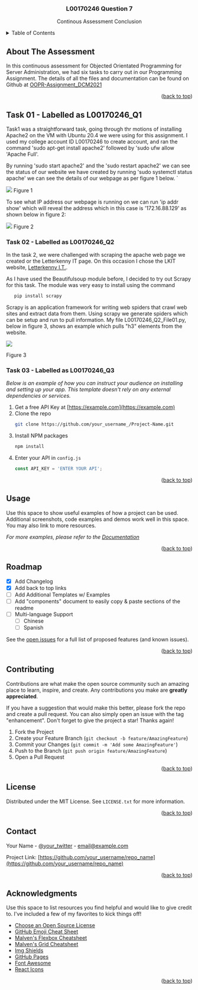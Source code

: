<div id="top"></div>


<!-- PROJECT LOGO -->
<br />
<div align="center">

  <h3 align="center">L00170246 Question 7</h3>

  <p align="center">
    Continous Assessment Conclusion
  </p>
</div>



<!-- TABLE OF CONTENTS -->
<details>
  <summary>Table of Contents</summary>
  <ol>
    <li>
      <a href="/Users/pierceoneill/Desktop/OOPR Assignment DCM2021/ReadME.md#about-the-project">About The Project</a>
      <ul>
        <li><a href="#built-with">Built With</a></li>
      </ul>
    </li>
    <li>
      <a href="#getting-started">Getting Started</a>
      <ul>
        <li><a href="#prerequisites">Prerequisites</a></li>
        <li><a href="#installation">Installation</a></li>
      </ul>
    </li>
    <li><a href="#usage">Usage</a></li>
    <li><a href="#roadmap">Roadmap</a></li>
    <li><a href="#contributing">Contributing</a></li>
    <li><a href="#license">License</a></li>
    <li><a href="#contact">Contact</a></li>
    <li><a href="#acknowledgments">Acknowledgments</a></li>
  </ol>
</details>



<!-- ABOUT THE ASSESSMENT -->
## About The Assessment

In this continuous assessment for Objected Orientated Programming for Server Administration, we had six tasks to carry out in our Programming Assignment.
The details of all the files and documentation can be found on Github at [OOPR-Assignment_DCM2021](https://github.com/poneilllkit/OOPR-Assignment_DCM2021)

<p align="right">(<a href="#top">back to top</a>)</p>

## Task 01 - Labelled as L00170246_Q1

Task1 was a straightforward task, going through thr motions of installing Apache2 on the VM with Ubuntu 20.4 we were using for this
assignment. I used my college account ID L00170246 to create account, and ran the command 'sudo apt-get install apache2' followed by 'sudo ufw allow 'Apache Full'. 

By running 'sudo start apache2' and the 'sudo restart apache2'  we can see the status of our website we have created by running 'sudo systemctl status apache' we can see 
the details of our webpage as per figure 1 below.
`

   [![](/Users/pierceoneill/Desktop/OOPR_Assignment_DCM2021/L00170246_Q1/Screenshots/L00170246_Q1_File_03.png)]()
Figure 1

To see what IP address our webpage is running on we can run 'ip addr show' which will reveal the address which in this case is '172.16.88.129' as shown below in figure 2:

[![](/Users/pierceoneill/Desktop/OOPR_Assignment_DCM2021/L00170246_Q1/Screenshots/L00170246_Q1_File_07.png)]()
Figure 2


### Task 02 - Labelled as L00170246_Q2

In the task 2, we were challenged with scraping the apache web page we created or the Letterkenny IT page. On this occasion I chose the LKIT website, [Letterkenny I.T.](https://www.lyit.ie). 

As I have used the Beautifulsoup module before, I decided to try out Scrapy for this task. The module was very easy to install using the command    
```sh
   pip install scrapy
   ``` 
Scrapy is an application framework for writing web spiders that crawl web sites and extract data from them. Using scrapy we generate spiders which can be setup and run to pull information. My file L00170246_Q2_File01.py, below in figure 3, shows an example which pulls "h3" elements from the website.

[![](/Users/pierceoneill/Desktop/OOPR_Assignment_DCM2021/L00170246_Q7/Screenshots/L00170246_Q7_img01.png)]()

Figure 3

### Task 03 - Labelled as L00170246_Q3

_Below is an example of how you can instruct your audience on installing and setting up your app. This template doesn't rely on any external dependencies or services._

1. Get a free API Key at [https://example.com](https://example.com)
2. Clone the repo
   ```sh
   git clone https://github.com/your_username_/Project-Name.git
   ```
3. Install NPM packages
   ```sh
   npm install
   ```
4. Enter your API in `config.js`
   ```js
   const API_KEY = 'ENTER YOUR API';
   ```

<p align="right">(<a href="#top">back to top</a>)</p>



<!-- USAGE EXAMPLES -->
## Usage

Use this space to show useful examples of how a project can be used. Additional screenshots, code examples and demos work well in this space. You may also link to more resources.

_For more examples, please refer to the [Documentation](https://example.com)_

<p align="right">(<a href="#top">back to top</a>)</p>



<!-- ROADMAP -->
## Roadmap

- [x] Add Changelog
- [x] Add back to top links
- [ ] Add Additional Templates w/ Examples
- [ ] Add "components" document to easily copy & paste sections of the readme
- [ ] Multi-language Support
    - [ ] Chinese
    - [ ] Spanish

See the [open issues](https://github.com/othneildrew/Best-README-Template/issues) for a full list of proposed features (and known issues).

<p align="right">(<a href="#top">back to top</a>)</p>



<!-- CONTRIBUTING -->
## Contributing

Contributions are what make the open source community such an amazing place to learn, inspire, and create. Any contributions you make are **greatly appreciated**.

If you have a suggestion that would make this better, please fork the repo and create a pull request. You can also simply open an issue with the tag "enhancement".
Don't forget to give the project a star! Thanks again!

1. Fork the Project
2. Create your Feature Branch (`git checkout -b feature/AmazingFeature`)
3. Commit your Changes (`git commit -m 'Add some AmazingFeature'`)
4. Push to the Branch (`git push origin feature/AmazingFeature`)
5. Open a Pull Request

<p align="right">(<a href="#top">back to top</a>)</p>



<!-- LICENSE -->
## License

Distributed under the MIT License. See `LICENSE.txt` for more information.

<p align="right">(<a href="#top">back to top</a>)</p>



<!-- CONTACT -->
## Contact

Your Name - [@your_twitter](https://twitter.com/your_username) - email@example.com

Project Link: [https://github.com/your_username/repo_name](https://github.com/your_username/repo_name)

<p align="right">(<a href="#top">back to top</a>)</p>



<!-- ACKNOWLEDGMENTS -->
## Acknowledgments

Use this space to list resources you find helpful and would like to give credit to. I've included a few of my favorites to kick things off!

* [Choose an Open Source License](https://choosealicense.com)
* [GitHub Emoji Cheat Sheet](https://www.webpagefx.com/tools/emoji-cheat-sheet)
* [Malven's Flexbox Cheatsheet](https://flexbox.malven.co/)
* [Malven's Grid Cheatsheet](https://grid.malven.co/)
* [Img Shields](https://shields.io)
* [GitHub Pages](https://pages.github.com)
* [Font Awesome](https://fontawesome.com)
* [React Icons](https://react-icons.github.io/react-icons/search)

<p align="right">(<a href="#top">back to top</a>)</p>



<!-- MARKDOWN LINKS & IMAGES -->
<!-- https://www.markdownguide.org/basic-syntax/#reference-style-links -->
[contributors-shield]: https://img.shields.io/github/contributors/othneildrew/Best-README-Template.svg?style=for-the-badge
[contributors-url]: https://github.com/othneildrew/Best-README-Template/graphs/contributors
[forks-shield]: https://img.shields.io/github/forks/othneildrew/Best-README-Template.svg?style=for-the-badge
[forks-url]: https://github.com/othneildrew/Best-README-Template/network/members
[stars-shield]: https://img.shields.io/github/stars/othneildrew/Best-README-Template.svg?style=for-the-badge
[stars-url]: https://github.com/othneildrew/Best-README-Template/stargazers
[issues-shield]: https://img.shields.io/github/issues/othneildrew/Best-README-Template.svg?style=for-the-badge
[issues-url]: https://github.com/othneildrew/Best-README-Template/issues
[license-shield]: https://img.shields.io/github/license/othneildrew/Best-README-Template.svg?style=for-the-badge
[license-url]: https://github.com/othneildrew/Best-README-Template/blob/master/LICENSE.txt
[linkedin-shield]: https://img.shields.io/badge/-LinkedIn-black.svg?style=for-the-badge&logo=linkedin&colorB=555
[linkedin-url]: https://linkedin.com/in/othneildrew
[product-screenshot]: images/screenshot.png